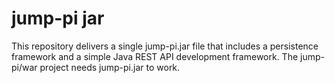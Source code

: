 # jump-pi jar

This repository delivers a single jump-pi.jar file that includes a persistence framework and a simple Java REST API development framework. The jump-pi/war project needs jump-pi.jar to work.

